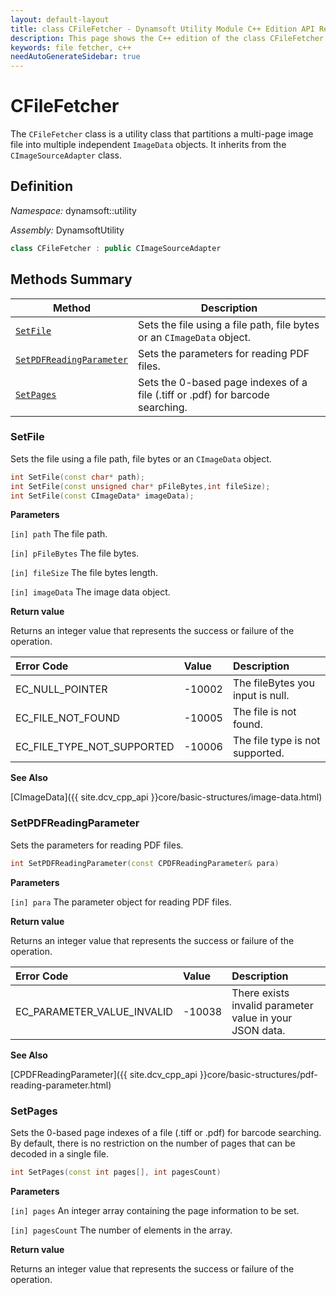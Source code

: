 ```yaml
---
layout: default-layout
title: class CFileFetcher - Dynamsoft Utility Module C++ Edition API Reference
description: This page shows the C++ edition of the class CFileFetcher in Dynamsoft Utility Module.
keywords: file fetcher, c++
needAutoGenerateSidebar: true
---
```


# CFileFetcher

The `CFileFetcher` class is a utility class that partitions a multi-page image file into multiple independent `ImageData` objects. It inherits from the `CImageSourceAdapter` class.

## Definition

*Namespace:* dynamsoft::utility

*Assembly:* DynamsoftUtility

```cpp
class CFileFetcher : public CImageSourceAdapter
```

## Methods Summary

| Method | Description |
|--------|-------------|
| [`SetFile`](#setfile) | Sets the file using a file path, file bytes or an `CImageData` object. |
| [`SetPDFReadingParameter`](#setpdfreadingparameter) | Sets the parameters for reading PDF files. |
| [`SetPages`](#setpages) | Sets the 0-based page indexes of a file (.tiff or .pdf) for barcode searching. |

### SetFile

Sets the file using a file path, file bytes or an `CImageData` object.

```cpp
int SetFile(const char* path);
int SetFile(const unsigned char* pFileBytes,int fileSize);
int SetFile(const CImageData* imageData);
```

**Parameters**

`[in] path` The file path.

`[in] pFileBytes`  The file bytes.

`[in] fileSize` The file bytes length.

`[in] imageData` The image data object.

**Return value**

Returns an integer value that represents the success or failure of the operation.

| Error Code | Value | Description |
| :--------- | :---- | :---------- |
| EC_NULL_POINTER | -10002 | The fileBytes you input is null. |
| EC_FILE_NOT_FOUND | -10005 | The file is not found. |
| EC_FILE_TYPE_NOT_SUPPORTED | -10006 | The file type is not supported. |

**See Also**

[CImageData]({{ site.dcv_cpp_api }}core/basic-structures/image-data.html)

### SetPDFReadingParameter

Sets the parameters for reading PDF files.

```cpp
int SetPDFReadingParameter(const CPDFReadingParameter& para)
```

**Parameters**

`[in] para` The parameter object for reading PDF files.

**Return value**

Returns an integer value that represents the success or failure of the operation.

| Error Code | Value | Description |
| :--------- | :---- | :---------- |
| EC_PARAMETER_VALUE_INVALID | -10038 | There exists invalid parameter value in your JSON data. |

**See Also**

[CPDFReadingParameter]({{ site.dcv_cpp_api }}core/basic-structures/pdf-reading-parameter.html)

### SetPages

Sets the 0-based page indexes of a file (.tiff or .pdf) for barcode searching. By default, there is no restriction on the number of pages that can be decoded in a single file.

```cpp
int SetPages(const int pages[], int pagesCount)
```

**Parameters**

`[in] pages` An integer array containing the page information to be set.

`[in] pagesCount` The number of elements in the array.

**Return value**

Returns an integer value that represents the success or failure of the operation.

